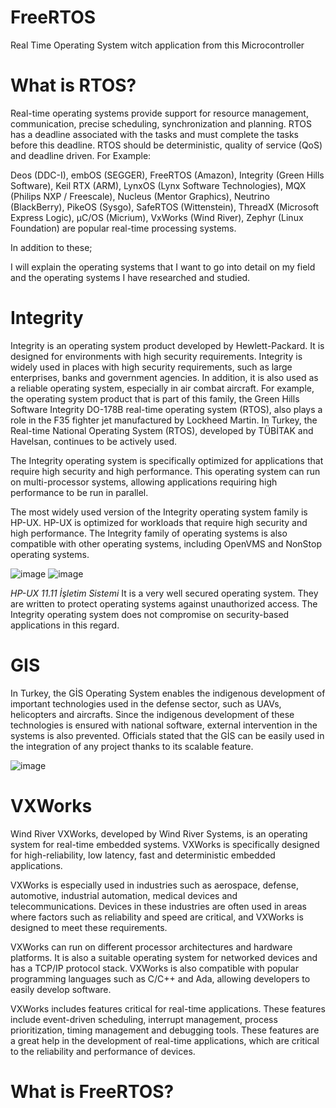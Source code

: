 # FreeRTOS
Real Time Operating System witch application from this Microcontroller

# What is RTOS?
Real-time operating systems provide support for resource management, communication, precise scheduling, synchronization and planning. RTOS has a deadline associated with the tasks and must complete the tasks before this deadline. RTOS should be deterministic, quality of service (QoS) and deadline driven.
For Example:

Deos (DDC-I),
embOS (SEGGER), 
FreeRTOS (Amazon),
Integrity (Green Hills Software), 
Keil RTX (ARM), LynxOS (Lynx Software Technologies), 
MQX (Philips NXP / Freescale), 
Nucleus (Mentor Graphics), 
Neutrino (BlackBerry), 
PikeOS (Sysgo), 
SafeRTOS (Wittenstein), 
ThreadX (Microsoft Express Logic), 
µC/OS (Micrium), VxWorks (Wind River), 
Zephyr (Linux Foundation) are popular real-time processing systems.

In addition to these;

I will explain the operating systems that I want to go into detail on my field and the operating systems I have researched and studied.

# Integrity
Integrity is an operating system product developed by Hewlett-Packard. It is designed for environments with high security requirements. Integrity is widely used in places with high security requirements, such as large enterprises, banks and government agencies.
In addition, it is also used as a reliable operating system, especially in air combat aircraft. 
For example, the operating system product that is part of this family, the Green Hills Software Integrity DO-178B real-time operating system (RTOS), also plays a role in the F35 fighter jet manufactured by Lockheed Martin. In Turkey, the Real-time National Operating System (RTOS), developed by TÜBİTAK and Havelsan, continues to be actively used.

The Integrity operating system is specifically optimized for applications that require high security and high performance. This operating system can run on multi-processor systems, allowing applications requiring high performance to be run in parallel.

The most widely used version of the Integrity operating system family is HP-UX. HP-UX is optimized for workloads that require high security and high performance. The Integrity family of operating systems is also compatible with other operating systems, including OpenVMS and NonStop operating systems.

![image](https://user-images.githubusercontent.com/73780930/230222355-0dfc37ec-dd22-49fc-990e-fa845b4d0012.png)
![image](https://user-images.githubusercontent.com/73780930/230222371-4dbdfdab-efc1-4858-9edf-2668c9544e39.png)

*HP-UX 11.11 İşletim Sistemi*
It is a very well secured operating system. They are written to protect operating systems against unauthorized access. The Integrity operating system does not compromise on security-based applications in this regard.

# GIS 
In Turkey, the GİS Operating System enables the indigenous development of important technologies used in the defense sector, such as UAVs, helicopters and aircrafts. Since the indigenous development of these technologies is ensured with national software, external intervention in the systems is also prevented. Officials stated that the GİS can be easily used in the integration of any project thanks to its scalable feature.

![image](https://user-images.githubusercontent.com/73780930/230222551-79aad076-8881-4e05-b90f-5b9b2458822c.png)

# VXWorks
Wind River VXWorks, developed by Wind River Systems, is an operating system for real-time embedded systems. VXWorks is specifically designed for high-reliability, low latency, fast and deterministic embedded applications.

VXWorks is especially used in industries such as aerospace, defense, automotive, industrial automation, medical devices and telecommunications. Devices in these industries are often used in areas where factors such as reliability and speed are critical, and VXWorks is designed to meet these requirements.

VXWorks can run on different processor architectures and hardware platforms. It is also a suitable operating system for networked devices and has a TCP/IP protocol stack. VXWorks is also compatible with popular programming languages such as C/C++ and Ada, allowing developers to easily develop software.

VXWorks includes features critical for real-time applications. These features include event-driven scheduling, interrupt management, process prioritization, timing management and debugging tools. These features are a great help in the development of real-time applications, which are critical to the reliability and performance of devices.

# What is FreeRTOS?
